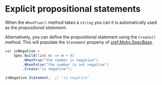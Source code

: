 # Explicit propositional statements

When the `WhenTrue()` method takes a `string` you can it is automatically used as the *propositional statement*.

Alternatively, you can define the propositional statement using the `Create()` method.
This will populate the `Statement` property of <xref:Motiv.SpecBase>.

```csharp
var isNegative =
    Spec.Build((int n) => n < 0)
        .WhenTrue("the number is negative")
        .WhenFalse("the number is not negative")
        .Create("is negative");

isNegative.Statement;  // "is negative"
``` 